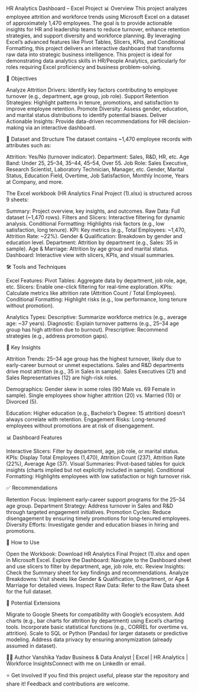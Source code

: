 HR Analytics Dashboard – Excel Project 📊
Overview
This project analyzes employee attrition and workforce trends using Microsoft Excel on a dataset of approximately 1,470 employees. The goal is to provide actionable insights for HR and leadership teams to reduce turnover, enhance retention strategies, and support diversity and workforce planning. By leveraging Excel’s advanced features like Pivot Tables, Slicers, KPIs, and Conditional Formatting, this project delivers an interactive dashboard that transforms raw data into strategic business intelligence.
This project is ideal for demonstrating data analytics skills in HR/People Analytics, particularly for roles requiring Excel proficiency and business problem-solving.

🎯 Objectives

Analyze Attrition Drivers: Identify key factors contributing to employee turnover (e.g., department, age group, job role).
Support Retention Strategies: Highlight patterns in tenure, promotions, and satisfaction to improve employee retention.
Promote Diversity: Assess gender, education, and marital status distributions to identify potential biases.
Deliver Actionable Insights: Provide data-driven recommendations for HR decision-making via an interactive dashboard.


📂 Dataset and Structure
The dataset contains ~1,470 employee records with attributes such as:

Attrition: Yes/No (turnover indicator).
Department: Sales, R&D, HR, etc.
Age Band: Under 25, 25–34, 35–44, 45–54, Over 55.
Job Role: Sales Executive, Research Scientist, Laboratory Technician, Manager, etc.
Gender, Marital Status, Education Field, Overtime, Job Satisfaction, Monthly Income, Years at Company, and more.

The Excel workbook (HR Analytics Final Project (1).xlsx) is structured across 9 sheets:

Summary: Project overview, key insights, and outcomes.
Raw Data: Full dataset (~1,470 rows).
Filters and Slicers: Interactive filtering for dynamic analysis.
Conditional Formatting: Highlights risk factors (e.g., low satisfaction, long tenure).
KPI: Key metrics (e.g., Total Employees: ~1,470, Attrition Rate: ~22%).
Gender & Qualification: Breakdown by gender and education level.
Department: Attrition by department (e.g., Sales: 35 in sample).
Age & Marriage: Attrition by age group and marital status.
Dashboard: Interactive view with slicers, KPIs, and visual summaries.


🛠️ Tools and Techniques

Excel Features:
Pivot Tables: Aggregate data by department, job role, age, etc.
Slicers: Enable one-click filtering for real-time exploration.
KPIs: Calculate metrics like attrition rate (Attrition Count / Total Employees).
Conditional Formatting: Highlight risks (e.g., low performance, long tenure without promotion).


Analytics Types:
Descriptive: Summarize workforce metrics (e.g., average age: ~37 years).
Diagnostic: Explain turnover patterns (e.g., 25–34 age group has high attrition due to burnout).
Prescriptive: Recommend strategies (e.g., address promotion gaps).




🔑 Key Insights

Attrition Trends:
25–34 age group has the highest turnover, likely due to early-career burnout or unmet expectations.
Sales and R&D departments drive most attrition (e.g., 35 in Sales in sample).
Sales Executives (21) and Sales Representatives (12) are high-risk roles.


Demographics:
Gender skew in some roles (90 Male vs. 69 Female in sample).
Single employees show higher attrition (20) vs. Married (10) or Divorced (5).


Education: Higher education (e.g., Bachelor’s Degree: 15 attrition) doesn’t always correlate with retention.
Engagement Risks: Long-tenured employees without promotions are at risk of disengagement.


📊 Dashboard Features

Interactive Slicers: Filter by department, age, job role, or marital status.
KPIs: Display Total Employees (1,470), Attrition Count (237), Attrition Rate (22%), Average Age (37).
Visual Summaries: Pivot-based tables for quick insights (charts implied but not explicitly included in sample).
Conditional Formatting: Highlights employees with low satisfaction or high turnover risk.


✅ Recommendations

Retention Focus: Implement early-career support programs for the 25–34 age group.
Department Strategy: Address turnover in Sales and R&D through targeted engagement initiatives.
Promotion Cycles: Reduce disengagement by ensuring timely promotions for long-tenured employees.
Diversity Efforts: Investigate gender and education biases in hiring and promotions.


📘 How to Use

Open the Workbook: Download HR Analytics Final Project (1).xlsx and open in Microsoft Excel.
Explore the Dashboard: Navigate to the Dashboard sheet and use slicers to filter by department, age, job role, etc.
Review Insights: Check the Summary sheet for key findings and recommendations.
Analyze Breakdowns: Visit sheets like Gender & Qualification, Department, or Age & Marriage for detailed views.
Inspect Raw Data: Refer to the Raw Data sheet for the full dataset.


🚀 Potential Extensions

Migrate to Google Sheets for compatibility with Google’s ecosystem.
Add charts (e.g., bar charts for attrition by department) using Excel’s charting tools.
Incorporate basic statistical functions (e.g., CORREL for overtime vs. attrition).
Scale to SQL or Python (Pandas) for larger datasets or predictive modeling.
Address data privacy by ensuring anonymization (already assumed in dataset).


👩‍💻 Author
Vanshika Yadav Business & Data Analyst | Excel | HR Analytics | Workforce InsightsConnect with me on LinkedIn or email.

⭐ Get Involved
If you find this project useful, please star the repository and share it! Feedback and contributions are welcome.

